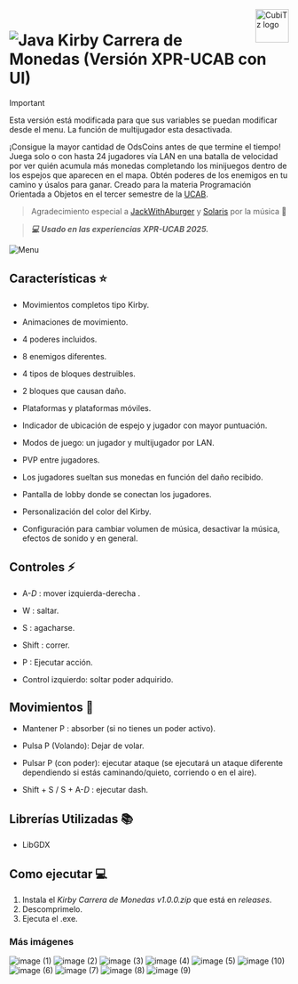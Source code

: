 <a>
    <img src="https://github.com/CubiTz-cube/Juego-de-la-vida/assets/144462396/f4fda149-fd6a-4add-87db-b429fc97121c" alt="CubiTz logo" title="CubiTz" align="right" height="60" />
</a>

# ![Java](https://img.shields.io/badge/Java-ED8B00?style=for-the-badge&logo=openjdk&logoColor=white) Kirby Carrera de Monedas (Versión XPR-UCAB con UI)

> [!IMPORTANT]
> Esta versión está modificada para que sus variables se puedan modificar desde el menu. La función de multijugador esta desactivada.

¡Consigue la mayor cantidad de OdsCoins antes de que termine el tiempo! Juega solo o con hasta 24 jugadores vía LAN en una batalla de velocidad por ver quién
acumula más monedas completando los minijuegos dentro de los espejos que aparecen en el mapa. Obtén poderes de los enemigos en tu camino y úsalos para ganar.
Creado para la materia Programación Orientada a Objetos en el tercer semestre de la [UCAB](https://www.ucab.edu.ve/).

> Agradecimiento especial a [JackWithAburger](https://youtube.com/@jackwithaburger?si=55igK-AIyhREg5DJ) y [Solaris](https://youtube.com/@solardtm?si=aBxRperL4muak9kC) por la música 🎵

>***💻 Usado en las experiencias XPR-UCAB 2025.***

![Menu](https://github.com/user-attachments/assets/645ee899-2e71-47a1-b436-e01640a761c9)

## Características ⭐

- Movimientos completos tipo Kirby.

- Animaciones de movimiento.

- 4 poderes incluidos.

- 8 enemigos diferentes.

- 4 tipos de bloques destruibles.

- 2 bloques que causan daño.

- Plataformas y plataformas móviles.

- Indicador de ubicación de espejo y jugador con mayor puntuación.

- Modos de juego: un jugador y multijugador por LAN.

- PVP entre jugadores.

- Los jugadores sueltan sus monedas en función del daño recibido.

- Pantalla de lobby donde se conectan los jugadores.

- Personalización del color del Kirby.

- Configuración para cambiar volumen de música, desactivar la música, efectos de sonido y en general.

## Controles ⚡

- A-*D* : mover izquierda-derecha .

- W : saltar.

- S : agacharse.

- Shift : correr.

- P : Ejecutar acción.

- Control izquierdo: soltar poder adquirido.

## Movimientos 👾

- Mantener P : absorber (si no tienes un poder activo).

- Pulsa P (Volando): Dejar de volar.

- Pulsar P (con poder): ejecutar ataque (se ejecutará un ataque diferente dependiendo si estás caminando/quieto, corriendo o en el aire).

- Shift + S / S + A-*D* : ejecutar dash.

## Librerías Utilizadas 📚

- LibGDX

## Como ejecutar 💻
1. Instala el *Kirby Carrera de Monedas v1.0.0.zip* que está en *releases*.
2. Descomprimelo.
3. Ejecuta el .exe.

### Más imágenes
![image (1)](https://github.com/user-attachments/assets/5c8cbaee-a77e-452d-a093-df8a535c3501)
![image (2)](https://github.com/user-attachments/assets/0795406a-0db0-43c6-a3eb-d4dd065c1672)
![image (3)](https://github.com/user-attachments/assets/a390e76e-096f-4b78-8461-c41881827654)
![image (4)](https://github.com/user-attachments/assets/49604fb4-73da-4f08-91d7-4882a5aa2f86)
![image (5)](https://github.com/user-attachments/assets/6f7b02ff-2dc7-4fa6-91e6-ea0b0d36ff17)
![image (10)](https://github.com/user-attachments/assets/e7a0a9f0-f607-485c-9476-ed738297e522)
![image (6)](https://github.com/user-attachments/assets/9249160c-6254-407b-a860-e33c40295f9c)
![image (7)](https://github.com/user-attachments/assets/70ab98b7-ad49-4269-a68d-1110fd8b917c)
![image (8)](https://github.com/user-attachments/assets/f6ddd895-8d08-4543-b110-ffd7a93256ad)
![image (9)](https://github.com/user-attachments/assets/487dbf29-8002-4d2c-a1e8-14561613f7af)

